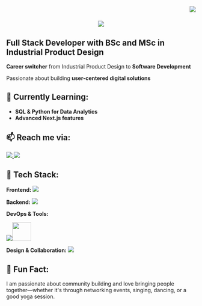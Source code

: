 <img align="right" src="https://visitor-badge.laobi.icu/badge?page_id=GuzideGuzelbey.GuzideGuzelbey" />

<h1 align="center">
    <img src="https://readme-typing-svg.herokuapp.com/?font=Righteous&size=35&center=true&vCenter=true&width=500&height=70&duration=5000&lines=Hi!+👀;+I'm+Güzide+Güzelbey Esengün;" />
</h1> 

## **Full Stack Developer with BSc and MSc in Industrial Product Design** 

**Career switcher** from Industrial Product Design to **Software Development**  

Passionate about building **user-centered digital solutions**

## 🌱 **Currently Learning:**  
-  **SQL & Python for Data Analytics**  
-  **Advanced Next.js features**

## 📫 **Reach me via:**  
<p align="left">
  <a href="(https://bit.ly/4kqoEq9)" target="_blank">
    <img src="https://skillicons.dev/icons?i=linkedin" />
  </a>
  <a href="mailto:guzide.guzelbey@gmail.com" target="_blank">
    <img src="https://skillicons.dev/icons?i=gmail" />
  </a>
</p>  


## 🚀 **Tech Stack:**  

**Frontend:** 
<img src="https://skillicons.dev/icons?i=html,css,js,bootstrap,materialui,react,nextjs" />  

**Backend:** 
<img src="https://skillicons.dev/icons?i=nodejs,express,mysql,postgres" /> 

**DevOps & Tools:** 
<div><img src="https://skillicons.dev/icons?i=docker,powershell,vscode,git,github,netlify,postman," /><img src="https://cdn.jsdelivr.net/gh/devicons/devicon/icons/jira/jira-original.svg" height="50"/></div>  

**Design & Collaboration:** 
<img src="https://skillicons.dev/icons?i=figma,ps,ai,slack" />

## 🔎 **Fun Fact:**  
I am passionate about community building and love bringing people together—whether it's through networking events, singing, dancing, or a good yoga session. 
